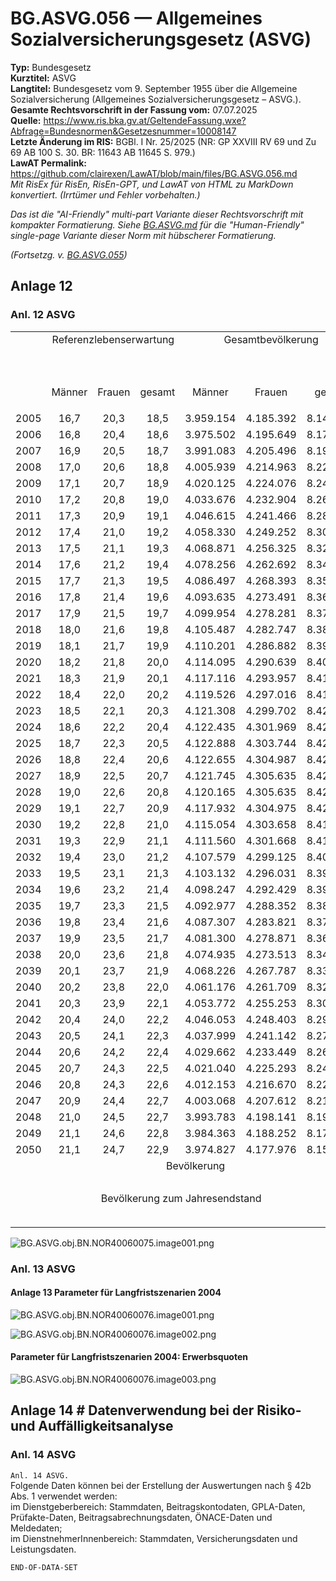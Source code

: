 # BG.ASVG.056 — Allgemeines Sozialversicherungsgesetz (ASVG)
**Typ:** Bundesgesetz  
**Kurztitel:** ASVG  
**Langtitel:** Bundesgesetz vom 9. September 1955 über die Allgemeine Sozialversicherung (Allgemeines Sozialversicherungsgesetz – ASVG.).  
**Gesamte Rechtsvorschrift in der Fassung vom:** 07.07.2025  
**Quelle:** https://www.ris.bka.gv.at/GeltendeFassung.wxe?Abfrage=Bundesnormen&Gesetzesnummer=10008147  
**Letzte Änderung im RIS:** BGBl. I Nr. 25/2025 (NR: GP XXVIII RV 69 und Zu 69 AB 100 S. 30. BR: 11643 AB 11645 S. 979.)  
**LawAT Permalink:** https://github.com/clairexen/LawAT/blob/main/files/BG.ASVG.056.md  
*Mit RisEx für RisEn, RisEn-GPT, und LawAT von HTML zu MarkDown konvertiert. (Irrtümer und Fehler vorbehalten.)*

*Das ist die "AI-Friendly" multi-part Variante dieser Rechtsvorschrift mit kompakter Formatierung. Siehe [BG.ASVG.md](BG.ASVG.md) für die "Human-Friendly" single-page Variante dieser Norm mit hübscherer Formatierung.*

*(Fortsetzg. v. [BG.ASVG.055](BG.ASVG.055.md))*

## Anlage 12

### Anl. 12 ASVG

<table><tbody>
<tr><td colspan=2 style="vertical-align:top"> </td><td rowspan=2 colspan=6 style="vertical-align:top;text-align:center">Referenzlebenserwartung</td><td rowspan=2 colspan=5 style="vertical-align:top;text-align:center">Gesamtbevölkerung</td><td rowspan=3 colspan=2 style="vertical-align:top;text-align:center">Anteil der über 65-Jäh-rigen</td></tr>
<tr><td colspan=2 style="vertical-align:top"> </td></tr>
<tr><td colspan=2 style="vertical-align:top"> </td><td style="vertical-align:top;text-align:center">Männer</td><td colspan=2 style="vertical-align:top;text-align:center">Frauen</td><td colspan=3 style="vertical-align:top;text-align:center">gesamt</td><td colspan=2 style="vertical-align:top;text-align:center">Männer</td><td style="vertical-align:top;text-align:center">Frauen</td><td colspan=2 style="vertical-align:top;text-align:center">gesamt</td></tr>
<tr><td colspan=2 style="vertical-align:top;text-align:center">2005</td><td style="vertical-align:top;text-align:center">16,7</td><td colspan=2 style="vertical-align:top;text-align:center">20,3</td><td colspan=3 style="vertical-align:top;text-align:center">18,5</td><td colspan=2 style="vertical-align:top;text-align:center">3.959.154</td><td style="vertical-align:top;text-align:center">4.185.392</td><td colspan=2 style="vertical-align:top;text-align:center">8.144.546</td><td colspan=2 style="vertical-align:top;text-align:center">246</td></tr>
<tr><td colspan=2 style="vertical-align:top;text-align:center">2006</td><td style="vertical-align:top;text-align:center">16,8</td><td colspan=2 style="vertical-align:top;text-align:center">20,4</td><td colspan=3 style="vertical-align:top;text-align:center">18,6</td><td colspan=2 style="vertical-align:top;text-align:center">3.975.502</td><td style="vertical-align:top;text-align:center">4.195.649</td><td colspan=2 style="vertical-align:top;text-align:center">8.171.151</td><td colspan=2 style="vertical-align:top;text-align:center">253</td></tr>
<tr><td colspan=2 style="vertical-align:top;text-align:center">2007</td><td style="vertical-align:top;text-align:center">16,9</td><td colspan=2 style="vertical-align:top;text-align:center">20,5</td><td colspan=3 style="vertical-align:top;text-align:center">18,7</td><td colspan=2 style="vertical-align:top;text-align:center">3.991.083</td><td style="vertical-align:top;text-align:center">4.205.496</td><td colspan=2 style="vertical-align:top;text-align:center">8.196.579</td><td colspan=2 style="vertical-align:top;text-align:center">256</td></tr>
<tr><td colspan=2 style="vertical-align:top;text-align:center">2008</td><td style="vertical-align:top;text-align:center">17,0</td><td colspan=2 style="vertical-align:top;text-align:center">20,6</td><td colspan=3 style="vertical-align:top;text-align:center">18,8</td><td colspan=2 style="vertical-align:top;text-align:center">4.005.939</td><td style="vertical-align:top;text-align:center">4.214.963</td><td colspan=2 style="vertical-align:top;text-align:center">8.220.902</td><td colspan=2 style="vertical-align:top;text-align:center">260</td></tr>
<tr><td colspan=2 style="vertical-align:top;text-align:center">2009</td><td style="vertical-align:top;text-align:center">17,1</td><td colspan=2 style="vertical-align:top;text-align:center">20,7</td><td colspan=3 style="vertical-align:top;text-align:center">18,9</td><td colspan=2 style="vertical-align:top;text-align:center">4.020.125</td><td style="vertical-align:top;text-align:center">4.224.076</td><td colspan=2 style="vertical-align:top;text-align:center">8.244.201</td><td colspan=2 style="vertical-align:top;text-align:center">263</td></tr>
<tr><td colspan=2 style="vertical-align:top;text-align:center">2010</td><td style="vertical-align:top;text-align:center">17,2</td><td colspan=2 style="vertical-align:top;text-align:center">20,8</td><td colspan=3 style="vertical-align:top;text-align:center">19,0</td><td colspan=2 style="vertical-align:top;text-align:center">4.033.676</td><td style="vertical-align:top;text-align:center">4.232.904</td><td colspan=2 style="vertical-align:top;text-align:center">8.266.580</td><td colspan=2 style="vertical-align:top;text-align:center">262</td></tr>
<tr><td colspan=2 style="vertical-align:top;text-align:center">2011</td><td style="vertical-align:top;text-align:center">17,3</td><td colspan=2 style="vertical-align:top;text-align:center">20,9</td><td colspan=3 style="vertical-align:top;text-align:center">19,1</td><td colspan=2 style="vertical-align:top;text-align:center">4.046.615</td><td style="vertical-align:top;text-align:center">4.241.466</td><td colspan=2 style="vertical-align:top;text-align:center">8.288.081</td><td colspan=2 style="vertical-align:top;text-align:center">264</td></tr>
<tr><td colspan=2 style="vertical-align:top;text-align:center">2012</td><td style="vertical-align:top;text-align:center">17,4</td><td colspan=2 style="vertical-align:top;text-align:center">21,0</td><td colspan=3 style="vertical-align:top;text-align:center">19,2</td><td colspan=2 style="vertical-align:top;text-align:center">4.058.330</td><td style="vertical-align:top;text-align:center">4.249.252</td><td colspan=2 style="vertical-align:top;text-align:center">8.307.582</td><td colspan=2 style="vertical-align:top;text-align:center">269</td></tr>
<tr><td colspan=2 style="vertical-align:top;text-align:center">2013</td><td style="vertical-align:top;text-align:center">17,5</td><td colspan=2 style="vertical-align:top;text-align:center">21,1</td><td colspan=3 style="vertical-align:top;text-align:center">19,3</td><td colspan=2 style="vertical-align:top;text-align:center">4.068.871</td><td style="vertical-align:top;text-align:center">4.256.325</td><td colspan=2 style="vertical-align:top;text-align:center">8.325.196</td><td colspan=2 style="vertical-align:top;text-align:center">274</td></tr>
<tr><td colspan=2 style="vertical-align:top;text-align:center">2014</td><td style="vertical-align:top;text-align:center">17,6</td><td colspan=2 style="vertical-align:top;text-align:center">21,2</td><td colspan=3 style="vertical-align:top;text-align:center">19,4</td><td colspan=2 style="vertical-align:top;text-align:center">4.078.256</td><td style="vertical-align:top;text-align:center">4.262.692</td><td colspan=2 style="vertical-align:top;text-align:center">8.340.948</td><td colspan=2 style="vertical-align:top;text-align:center">279</td></tr>
<tr><td colspan=2 style="vertical-align:top;text-align:center">2015</td><td style="vertical-align:top;text-align:center">17,7</td><td colspan=2 style="vertical-align:top;text-align:center">21,3</td><td colspan=3 style="vertical-align:top;text-align:center">19,5</td><td colspan=2 style="vertical-align:top;text-align:center">4.086.497</td><td style="vertical-align:top;text-align:center">4.268.393</td><td colspan=2 style="vertical-align:top;text-align:center">8.354.890</td><td colspan=2 style="vertical-align:top;text-align:center">283</td></tr>
<tr><td colspan=2 style="vertical-align:top;text-align:center">2016</td><td style="vertical-align:top;text-align:center">17,8</td><td colspan=2 style="vertical-align:top;text-align:center">21,4</td><td colspan=3 style="vertical-align:top;text-align:center">19,6</td><td colspan=2 style="vertical-align:top;text-align:center">4.093.635</td><td style="vertical-align:top;text-align:center">4.273.491</td><td colspan=2 style="vertical-align:top;text-align:center">8.367.126</td><td colspan=2 style="vertical-align:top;text-align:center">286</td></tr>
<tr><td colspan=2 style="vertical-align:top;text-align:center">2017</td><td style="vertical-align:top;text-align:center">17,9</td><td colspan=2 style="vertical-align:top;text-align:center">21,5</td><td colspan=3 style="vertical-align:top;text-align:center">19,7</td><td colspan=2 style="vertical-align:top;text-align:center">4.099.954</td><td style="vertical-align:top;text-align:center">4.278.281</td><td colspan=2 style="vertical-align:top;text-align:center">8.378.235</td><td colspan=2 style="vertical-align:top;text-align:center">290</td></tr>
<tr><td colspan=2 style="vertical-align:top;text-align:center">2018</td><td style="vertical-align:top;text-align:center">18,0</td><td colspan=2 style="vertical-align:top;text-align:center">21,6</td><td colspan=3 style="vertical-align:top;text-align:center">19,8</td><td colspan=2 style="vertical-align:top;text-align:center">4.105.487</td><td style="vertical-align:top;text-align:center">4.282.747</td><td colspan=2 style="vertical-align:top;text-align:center">8.388.234</td><td colspan=2 style="vertical-align:top;text-align:center">295</td></tr>
<tr><td colspan=2 style="vertical-align:top;text-align:center">2019</td><td style="vertical-align:top;text-align:center">18,1</td><td colspan=2 style="vertical-align:top;text-align:center">21,7</td><td colspan=3 style="vertical-align:top;text-align:center">19,9</td><td colspan=2 style="vertical-align:top;text-align:center">4.110.201</td><td style="vertical-align:top;text-align:center">4.286.882</td><td colspan=2 style="vertical-align:top;text-align:center">8.397.083</td><td colspan=2 style="vertical-align:top;text-align:center">299</td></tr>
<tr><td colspan=2 style="vertical-align:top;text-align:center">2020</td><td style="vertical-align:top;text-align:center">18,2</td><td colspan=2 style="vertical-align:top;text-align:center">21,8</td><td colspan=3 style="vertical-align:top;text-align:center">20,0</td><td colspan=2 style="vertical-align:top;text-align:center">4.114.095</td><td style="vertical-align:top;text-align:center">4.290.639</td><td colspan=2 style="vertical-align:top;text-align:center">8.404.734</td><td colspan=2 style="vertical-align:top;text-align:center">305</td></tr>
<tr><td colspan=2 style="vertical-align:top;text-align:center">2021</td><td style="vertical-align:top;text-align:center">18,3</td><td colspan=2 style="vertical-align:top;text-align:center">21,9</td><td colspan=3 style="vertical-align:top;text-align:center">20,1</td><td colspan=2 style="vertical-align:top;text-align:center">4.117.116</td><td style="vertical-align:top;text-align:center">4.293.957</td><td colspan=2 style="vertical-align:top;text-align:center">8.411.073</td><td colspan=2 style="vertical-align:top;text-align:center">312</td></tr>
<tr><td colspan=2 style="vertical-align:top;text-align:center">2022</td><td style="vertical-align:top;text-align:center">18,4</td><td colspan=2 style="vertical-align:top;text-align:center">22,0</td><td colspan=3 style="vertical-align:top;text-align:center">20,2</td><td colspan=2 style="vertical-align:top;text-align:center">4.119.526</td><td style="vertical-align:top;text-align:center">4.297.016</td><td colspan=2 style="vertical-align:top;text-align:center">8.416.542</td><td colspan=2 style="vertical-align:top;text-align:center">320</td></tr>
<tr><td colspan=2 style="vertical-align:top;text-align:center">2023</td><td style="vertical-align:top;text-align:center">18,5</td><td colspan=2 style="vertical-align:top;text-align:center">22,1</td><td colspan=3 style="vertical-align:top;text-align:center">20,3</td><td colspan=2 style="vertical-align:top;text-align:center">4.121.308</td><td style="vertical-align:top;text-align:center">4.299.702</td><td colspan=2 style="vertical-align:top;text-align:center">8.421.010</td><td colspan=2 style="vertical-align:top;text-align:center">327</td></tr>
<tr><td colspan=2 style="vertical-align:top;text-align:center">2024</td><td style="vertical-align:top;text-align:center">18,6</td><td colspan=2 style="vertical-align:top;text-align:center">22,2</td><td colspan=3 style="vertical-align:top;text-align:center">20,4</td><td colspan=2 style="vertical-align:top;text-align:center">4.122.435</td><td style="vertical-align:top;text-align:center">4.301.969</td><td colspan=2 style="vertical-align:top;text-align:center">8.424.404</td><td colspan=2 style="vertical-align:top;text-align:center">336</td></tr>
<tr><td colspan=2 style="vertical-align:top;text-align:center">2025</td><td style="vertical-align:top;text-align:center">18,7</td><td colspan=2 style="vertical-align:top;text-align:center">22,3</td><td colspan=3 style="vertical-align:top;text-align:center">20,5</td><td colspan=2 style="vertical-align:top;text-align:center">4.122.888</td><td style="vertical-align:top;text-align:center">4.303.744</td><td colspan=2 style="vertical-align:top;text-align:center">8.426.632</td><td colspan=2 style="vertical-align:top;text-align:center">346</td></tr>
<tr><td colspan=2 style="vertical-align:top;text-align:center">2026</td><td style="vertical-align:top;text-align:center">18,8</td><td colspan=2 style="vertical-align:top;text-align:center">22,4</td><td colspan=3 style="vertical-align:top;text-align:center">20,6</td><td colspan=2 style="vertical-align:top;text-align:center">4.122.655</td><td style="vertical-align:top;text-align:center">4.304.987</td><td colspan=2 style="vertical-align:top;text-align:center">8.427.642</td><td colspan=2 style="vertical-align:top;text-align:center">356</td></tr>
<tr><td colspan=2 style="vertical-align:top;text-align:center">2027</td><td style="vertical-align:top;text-align:center">18,9</td><td colspan=2 style="vertical-align:top;text-align:center">22,5</td><td colspan=3 style="vertical-align:top;text-align:center">20,7</td><td colspan=2 style="vertical-align:top;text-align:center">4.121.745</td><td style="vertical-align:top;text-align:center">4.305.635</td><td colspan=2 style="vertical-align:top;text-align:center">8.427.380</td><td colspan=2 style="vertical-align:top;text-align:center">367</td></tr>
<tr><td colspan=2 style="vertical-align:top;text-align:center">2028</td><td style="vertical-align:top;text-align:center">19,0</td><td colspan=2 style="vertical-align:top;text-align:center">22,6</td><td colspan=3 style="vertical-align:top;text-align:center">20,8</td><td colspan=2 style="vertical-align:top;text-align:center">4.120.165</td><td style="vertical-align:top;text-align:center">4.305.635</td><td colspan=2 style="vertical-align:top;text-align:center">8.425.800</td><td colspan=2 style="vertical-align:top;text-align:center">378</td></tr>
<tr><td colspan=2 style="vertical-align:top;text-align:center">2029</td><td style="vertical-align:top;text-align:center">19,1</td><td colspan=2 style="vertical-align:top;text-align:center">22,7</td><td colspan=3 style="vertical-align:top;text-align:center">20,9</td><td colspan=2 style="vertical-align:top;text-align:center">4.117.932</td><td style="vertical-align:top;text-align:center">4.304.975</td><td colspan=2 style="vertical-align:top;text-align:center">8.422.907</td><td colspan=2 style="vertical-align:top;text-align:center">390</td></tr>
<tr><td colspan=2 style="vertical-align:top;text-align:center">2030</td><td style="vertical-align:top;text-align:center">19,2</td><td colspan=2 style="vertical-align:top;text-align:center">22,8</td><td colspan=3 style="vertical-align:top;text-align:center">21,0</td><td colspan=2 style="vertical-align:top;text-align:center">4.115.054</td><td style="vertical-align:top;text-align:center">4.303.658</td><td colspan=2 style="vertical-align:top;text-align:center">8.418.712</td><td colspan=2 style="vertical-align:top;text-align:center">401</td></tr>
<tr><td colspan=2 style="vertical-align:top;text-align:center">2031</td><td style="vertical-align:top;text-align:center">19,3</td><td colspan=2 style="vertical-align:top;text-align:center">22,9</td><td colspan=3 style="vertical-align:top;text-align:center">21,1</td><td colspan=2 style="vertical-align:top;text-align:center">4.111.560</td><td style="vertical-align:top;text-align:center">4.301.668</td><td colspan=2 style="vertical-align:top;text-align:center">8.413.228</td><td colspan=2 style="vertical-align:top;text-align:center">412</td></tr>
<tr><td colspan=2 style="vertical-align:top;text-align:center">2032</td><td style="vertical-align:top;text-align:center">19,4</td><td colspan=2 style="vertical-align:top;text-align:center">23,0</td><td colspan=3 style="vertical-align:top;text-align:center">21,2</td><td colspan=2 style="vertical-align:top;text-align:center">4.107.579</td><td style="vertical-align:top;text-align:center">4.299.125</td><td colspan=2 style="vertical-align:top;text-align:center">8.406.704</td><td colspan=2 style="vertical-align:top;text-align:center">423</td></tr>
<tr><td colspan=2 style="vertical-align:top;text-align:center">2033</td><td style="vertical-align:top;text-align:center">19,5</td><td colspan=2 style="vertical-align:top;text-align:center">23,1</td><td colspan=3 style="vertical-align:top;text-align:center">21,3</td><td colspan=2 style="vertical-align:top;text-align:center">4.103.132</td><td style="vertical-align:top;text-align:center">4.296.031</td><td colspan=2 style="vertical-align:top;text-align:center">8.399.163</td><td colspan=2 style="vertical-align:top;text-align:center">433</td></tr>
<tr><td colspan=2 style="vertical-align:top;text-align:center">2034</td><td style="vertical-align:top;text-align:center">19,6</td><td colspan=2 style="vertical-align:top;text-align:center">23,2</td><td colspan=3 style="vertical-align:top;text-align:center">21,4</td><td colspan=2 style="vertical-align:top;text-align:center">4.098.247</td><td style="vertical-align:top;text-align:center">4.292.429</td><td colspan=2 style="vertical-align:top;text-align:center">8.390.676</td><td colspan=2 style="vertical-align:top;text-align:center">443</td></tr>
<tr><td colspan=2 style="vertical-align:top;text-align:center">2035</td><td style="vertical-align:top;text-align:center">19,7</td><td colspan=2 style="vertical-align:top;text-align:center">23,3</td><td colspan=3 style="vertical-align:top;text-align:center">21,5</td><td colspan=2 style="vertical-align:top;text-align:center">4.092.977</td><td style="vertical-align:top;text-align:center">4.288.352</td><td colspan=2 style="vertical-align:top;text-align:center">8.381.329</td><td colspan=2 style="vertical-align:top;text-align:center">451</td></tr>
<tr><td colspan=2 style="vertical-align:top;text-align:center">2036</td><td style="vertical-align:top;text-align:center">19,8</td><td colspan=2 style="vertical-align:top;text-align:center">23,4</td><td colspan=3 style="vertical-align:top;text-align:center">21,6</td><td colspan=2 style="vertical-align:top;text-align:center">4.087.307</td><td style="vertical-align:top;text-align:center">4.283.821</td><td colspan=2 style="vertical-align:top;text-align:center">8.371.128</td><td colspan=2 style="vertical-align:top;text-align:center">458</td></tr>
<tr><td colspan=2 style="vertical-align:top;text-align:center">2037</td><td style="vertical-align:top;text-align:center">19,9</td><td colspan=2 style="vertical-align:top;text-align:center">23,5</td><td colspan=3 style="vertical-align:top;text-align:center">21,7</td><td colspan=2 style="vertical-align:top;text-align:center">4.081.300</td><td style="vertical-align:top;text-align:center">4.278.871</td><td colspan=2 style="vertical-align:top;text-align:center">8.360.171</td><td colspan=2 style="vertical-align:top;text-align:center">464</td></tr>
<tr><td colspan=2 style="vertical-align:top;text-align:center">2038</td><td style="vertical-align:top;text-align:center">20,0</td><td colspan=2 style="vertical-align:top;text-align:center">23,6</td><td colspan=3 style="vertical-align:top;text-align:center">21,8</td><td colspan=2 style="vertical-align:top;text-align:center">4.074.935</td><td style="vertical-align:top;text-align:center">4.273.513</td><td colspan=2 style="vertical-align:top;text-align:center">8.348.448</td><td colspan=2 style="vertical-align:top;text-align:center">469</td></tr>
<tr><td colspan=2 style="vertical-align:top;text-align:center">2039</td><td style="vertical-align:top;text-align:center">20,1</td><td colspan=2 style="vertical-align:top;text-align:center">23,7</td><td colspan=3 style="vertical-align:top;text-align:center">21,9</td><td colspan=2 style="vertical-align:top;text-align:center">4.068.226</td><td style="vertical-align:top;text-align:center">4.267.787</td><td colspan=2 style="vertical-align:top;text-align:center">8.336.013</td><td colspan=2 style="vertical-align:top;text-align:center">473</td></tr>
<tr><td colspan=2 style="vertical-align:top;text-align:center">2040</td><td style="vertical-align:top;text-align:center">20,2</td><td colspan=2 style="vertical-align:top;text-align:center">23,8</td><td colspan=3 style="vertical-align:top;text-align:center">22,0</td><td colspan=2 style="vertical-align:top;text-align:center">4.061.176</td><td style="vertical-align:top;text-align:center">4.261.709</td><td colspan=2 style="vertical-align:top;text-align:center">8.322.885</td><td colspan=2 style="vertical-align:top;text-align:center">477</td></tr>
<tr><td colspan=2 style="vertical-align:top;text-align:center">2041</td><td style="vertical-align:top;text-align:center">20,3</td><td colspan=2 style="vertical-align:top;text-align:center">23,9</td><td colspan=3 style="vertical-align:top;text-align:center">22,1</td><td colspan=2 style="vertical-align:top;text-align:center">4.053.772</td><td style="vertical-align:top;text-align:center">4.255.253</td><td colspan=2 style="vertical-align:top;text-align:center">8.309.025</td><td colspan=2 style="vertical-align:top;text-align:center">479</td></tr>
<tr><td colspan=2 style="vertical-align:top;text-align:center">2042</td><td style="vertical-align:top;text-align:center">20,4</td><td colspan=2 style="vertical-align:top;text-align:center">24,0</td><td colspan=3 style="vertical-align:top;text-align:center">22,2</td><td colspan=2 style="vertical-align:top;text-align:center">4.046.053</td><td style="vertical-align:top;text-align:center">4.248.403</td><td colspan=2 style="vertical-align:top;text-align:center">8.294.456</td><td colspan=2 style="vertical-align:top;text-align:center">482</td></tr>
<tr><td colspan=2 style="vertical-align:top;text-align:center">2043</td><td style="vertical-align:top;text-align:center">20,5</td><td colspan=2 style="vertical-align:top;text-align:center">24,1</td><td colspan=3 style="vertical-align:top;text-align:center">22,3</td><td colspan=2 style="vertical-align:top;text-align:center">4.037.999</td><td style="vertical-align:top;text-align:center">4.241.142</td><td colspan=2 style="vertical-align:top;text-align:center">8.279.141</td><td colspan=2 style="vertical-align:top;text-align:center">484</td></tr>
<tr><td colspan=2 style="vertical-align:top;text-align:center">2044</td><td style="vertical-align:top;text-align:center">20,6</td><td colspan=2 style="vertical-align:top;text-align:center">24,2</td><td colspan=3 style="vertical-align:top;text-align:center">22,4</td><td colspan=2 style="vertical-align:top;text-align:center">4.029.662</td><td style="vertical-align:top;text-align:center">4.233.449</td><td colspan=2 style="vertical-align:top;text-align:center">8.263.111</td><td colspan=2 style="vertical-align:top;text-align:center">487</td></tr>
<tr><td colspan=2 style="vertical-align:top;text-align:center">2045</td><td style="vertical-align:top;text-align:center">20,7</td><td colspan=2 style="vertical-align:top;text-align:center">24,3</td><td colspan=3 style="vertical-align:top;text-align:center">22,5</td><td colspan=2 style="vertical-align:top;text-align:center">4.021.040</td><td style="vertical-align:top;text-align:center">4.225.293</td><td colspan=2 style="vertical-align:top;text-align:center">8.246.333</td><td colspan=2 style="vertical-align:top;text-align:center">490</td></tr>
<tr><td colspan=2 style="vertical-align:top;text-align:center">2046</td><td style="vertical-align:top;text-align:center">20,8</td><td colspan=2 style="vertical-align:top;text-align:center">24,3</td><td colspan=3 style="vertical-align:top;text-align:center">22,6</td><td colspan=2 style="vertical-align:top;text-align:center">4.012.153</td><td style="vertical-align:top;text-align:center">4.216.670</td><td colspan=2 style="vertical-align:top;text-align:center">8.228.823</td><td colspan=2 style="vertical-align:top;text-align:center">494</td></tr>
<tr><td colspan=2 style="vertical-align:top;text-align:center">2047</td><td style="vertical-align:top;text-align:center">20,9</td><td colspan=2 style="vertical-align:top;text-align:center">24,4</td><td colspan=3 style="vertical-align:top;text-align:center">22,7</td><td colspan=2 style="vertical-align:top;text-align:center">4.003.068</td><td style="vertical-align:top;text-align:center">4.207.612</td><td colspan=2 style="vertical-align:top;text-align:center">8.210.680</td><td colspan=2 style="vertical-align:top;text-align:center">498</td></tr>
<tr><td colspan=2 style="vertical-align:top;text-align:center">2048</td><td style="vertical-align:top;text-align:center">21,0</td><td colspan=2 style="vertical-align:top;text-align:center">24,5</td><td colspan=3 style="vertical-align:top;text-align:center">22,7</td><td colspan=2 style="vertical-align:top;text-align:center">3.993.783</td><td style="vertical-align:top;text-align:center">4.198.141</td><td colspan=2 style="vertical-align:top;text-align:center">8.191.924</td><td colspan=2 style="vertical-align:top;text-align:center">501</td></tr>
<tr><td colspan=2 style="vertical-align:top;text-align:center">2049</td><td style="vertical-align:top;text-align:center">21,1</td><td colspan=2 style="vertical-align:top;text-align:center">24,6</td><td colspan=3 style="vertical-align:top;text-align:center">22,8</td><td colspan=2 style="vertical-align:top;text-align:center">3.984.363</td><td style="vertical-align:top;text-align:center">4.188.252</td><td colspan=2 style="vertical-align:top;text-align:center">8.172.615</td><td colspan=2 style="vertical-align:top;text-align:center">505</td></tr>
<tr><td colspan=2 style="vertical-align:top;text-align:center">2050</td><td style="vertical-align:top;text-align:center">21,1</td><td colspan=2 style="vertical-align:top;text-align:center">24,7</td><td colspan=3 style="vertical-align:top;text-align:center">22,9</td><td colspan=2 style="vertical-align:top;text-align:center">3.974.827</td><td style="vertical-align:top;text-align:center">4.177.976</td><td colspan=2 style="vertical-align:top;text-align:center">8.152.803</td><td colspan=2 style="vertical-align:top;text-align:center">507</td></tr>
<tr><td colspan=14 style="vertical-align:top;text-align:center">Bevölkerung</td><td></td></tr>
<tr><td style="vertical-align:top"> </td><td colspan=3 style="vertical-align:top"> </td><td colspan=2 style="vertical-align:top"> </td><td colspan=3 style="vertical-align:top"> </td><td colspan=3 style="vertical-align:top"> </td><td colspan=2 style="vertical-align:top"> </td><td></td></tr>
<tr><td style="vertical-align:top"> </td><td colspan=11 style="vertical-align:top;text-align:center">Bevölkerung zum Jahresendstand</td><td colspan=2 style="vertical-align:top"> </td><td></td></tr>
<tr><td style="vertical-align:top"> </td><td colspan=3 style="vertical-align:top"> </td><td colspan=2 style="vertical-align:top"> </td><td style="vertical-align:top"> </td><td colspan=5 style="vertical-align:top"> </td><td colspan=2 style="vertical-align:top"> </td><td></td></tr>
<tr><td></td><td></td><td></td><td></td><td></td><td></td><td></td><td></td><td></td><td></td><td></td><td></td><td></td><td></td><td></td></tr>
</tbody></table>

![BG.ASVG.obj.BN.NOR40060075.image001.png](BG.ASVG.obj.BN.NOR40060075.image001.png "~/Dokumente/Bundesnormen/NOR40060075/image001.png")

### Anl. 13 ASVG

#### Anlage 13 Parameter für Langfristszenarien 2004

![BG.ASVG.obj.BN.NOR40060076.image001.png](BG.ASVG.obj.BN.NOR40060076.image001.png "~/Dokumente/Bundesnormen/NOR40060076/image001.png")

![BG.ASVG.obj.BN.NOR40060076.image002.png](BG.ASVG.obj.BN.NOR40060076.image002.png "~/Dokumente/Bundesnormen/NOR40060076/image002.png")

#### Parameter für Langfristszenarien 2004: Erwerbsquoten

![BG.ASVG.obj.BN.NOR40060076.image003.png](BG.ASVG.obj.BN.NOR40060076.image003.png "~/Dokumente/Bundesnormen/NOR40060076/image003.png")

## Anlage 14 # Datenverwendung bei der Risiko- und Auffälligkeitsanalyse

### Anl. 14 ASVG

`Anl. 14 ASVG.`  
Folgende Daten können bei der Erstellung der Auswertungen nach § 42b Abs. 1 verwendet werden:  
im Dienstgeberbereich: Stammdaten, Beitragskontodaten, GPLA-Daten, Prüfakte-Daten, Beitragsabrechnungsdaten, ÖNACE-Daten und Meldedaten;  
im DienstnehmerInnenbereich: Stammdaten, Versicherungsdaten und Leistungsdaten.

`END-OF-DATA-SET`
